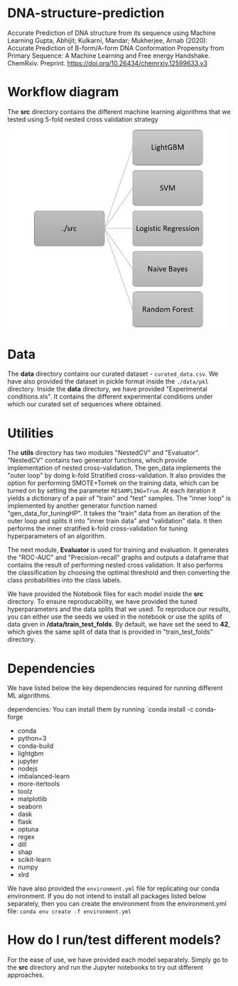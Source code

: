 # DNA-structure-prediction
Accurate Prediction of DNA structure from its sequence using Machine Learning
Gupta, Abhijit; Kulkarni, Mandar; Mukherjee, Arnab (2020): Accurate Prediction of B-form/A-form DNA Conformation Propensity from Primary Sequence: A Machine Learning and Free energy Handshake. ChemRxiv. Preprint. https://doi.org/10.26434/chemrxiv.12599633.v3 

# Workflow diagram
The **src** directory contains the different machine learning algorithms that we tested using 5-fold nested cross validation strategy
<p align="left">
  <img src="workflow_diagram.png" width="500" title="hover text">
</p>


# Data 

The **data** directory contains our curated dataset - `curated_data.csv`. We have also provided the dataset in pickle format inside the `./data/pkl` directory. Inside the **data** directory, we have provided "Experimental conditions.xls". It contains the different experimental conditions under which our curated set of sequences where obtained. 

# Utilities 
The **utils** directory has two modules "NestedCV" and "Evaluator". "NestedCV" contains two generator functions, which provide implementation of nested cross-validation. The gen_data implements the "outer loop" by doing k-fold Stratified cross-validation. It also provides the option for performing SMOTE+Tomek on the training data, which can be turned on by setting the parameter `RESAMPLING=True`. At each iteration it yields a dictionary of a pair of "train" and "test" samples.
The "inner loop" is implemented by another generator function named "gen_data_for_tuningHP". It takes the "train" data from an iteration of the outer loop and splits it into "inner train data" and "validation" data. It then performs the inner stratified k-fold cross-validation for tuning hyperparameters of an algorithm. 

The next module, **Evaluator** is used for training and evaluation. It generates the "ROC-AUC" and "Precision-recall" graphs and outputs a dataframe that contains the result of performing nested cross validation. It also performs the classification by choosing the optimal threshold and then converting the class probabilities into the class labels.

We have provided the Notebook files for each model inside the **src** directory. To ensure reproducability, we have provided the tuned hyperparameters and the data splits that we used. To reproduce our results, you can either use the seeds we used in the notebook or use the splits of data given in **/data/train_test_folds**. By default, we have set the seed to **42**, which gives the same split of data that is provided in "train_test_folds" directory.

# Dependencies
We have listed below the key dependencies required for running different ML algorithms.

dependencies:
You can install them by running `conda install -c conda-forge <name-of-the-package>
  - conda
  - python=3
  - conda-build
  - lightgbm
  - jupyter
  - nodejs
  - imbalanced-learn
  - more-itertools
  - toolz
  - matplotlib
  - seaborn
  - dask
  - flask
  - optuna
  - regex
  - dill
  - shap
  - scikit-learn
  - numpy
  - xlrd  

We have also provided the `environment.yml` file for replicating our conda environment. If you do not intend to install all packages listed below separately, then you can create the environment from the environment.yml file:
`conda env create -f environment.yml`

# How do I run/test different models? 

For the ease of use, we have provided each model separately. Simply go to the **src** directory and run the Jupyter notebooks to try out different approaches. 
